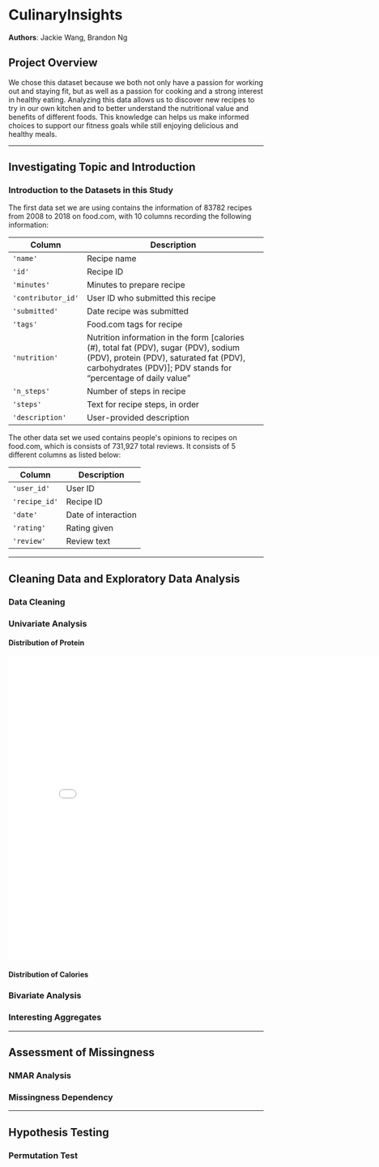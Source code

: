 # CulinaryInsights
**Authors**: Jackie Wang, Brandon Ng
## Project Overview
We chose this dataset because we both not only have a passion for working out and staying fit, but as well as a passion for cooking and a strong interest in healthy eating. Analyzing this data allows us to discover new recipes to try in our own kitchen and to better understand the nutritional value and benefits of different foods. This knowledge can helps us make informed choices to support our fitness goals while still enjoying delicious and healthy meals.

---
## Investigating Topic and Introduction


### Introduction to the Datasets in this Study
The first data set we are using contains the information of 83782 recipes from 2008 to 2018 on food.com, with 10 columns recording the following information:

|Column	                 |Description|
|---                     |---        |
|`'name'	`            |Recipe name|
|`'id'`	                 |Recipe ID|
|`'minutes'`	         |Minutes to prepare recipe|
|`'contributor_id'`	     |User ID who submitted this recipe|
|`'submitted'`	            | Date recipe was submitted|
|`'tags'`	              |Food.com tags for recipe|
|`'nutrition'`	          |Nutrition information in the form [calories (#), total fat (PDV), sugar (PDV), sodium (PDV), protein    (PDV), saturated fat (PDV), carbohydrates (PDV)]; PDV stands for “percentage of daily value”|
|`'n_steps'`	          |Number of steps in recipe|
|`'steps'`	              |Text for recipe steps, in order|
|`'description'`	     | User-provided description|

The other data set we used contains people's opinions to recipes on food.com, which is consists of 731,927 total reviews. It consists of 5 different columns as listed below:

|Column|Description|
|---|---|
|`'user_id'`	|User ID|
|`'recipe_id'`	|Recipe ID|
|`'date'`	|Date of interaction|
|`'rating'`	|Rating given|
|`'review'`	|Review text|


---
## Cleaning Data and Exploratory Data Analysis
### Data Cleaning





### Univariate Analysis



#### Distribution of Protein 
<iframe
  src="assets/protein_by_avg.html"
  width="800"
  height="600"
  frameborder="0"
></iframe>


#### Distribution of Calories


### Bivariate Analysis




### Interesting Aggregates




---
## Assessment of Missingness
### NMAR Analysis




### Missingness Dependency




---
## Hypothesis Testing
### Permutation Test
